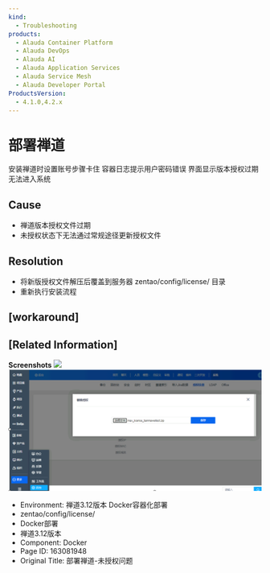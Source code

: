 ```yaml
---
kind:
  - Troubleshooting
products:
  - Alauda Container Platform
  - Alauda DevOps
  - Alauda AI
  - Alauda Application Services
  - Alauda Service Mesh
  - Alauda Developer Portal
ProductsVersion:
  - 4.1.0,4.2.x
---
```

<!-- A type of document that involves encountering a fault, diagnosing it, performing root cause analysis, and providing solutions. -->

# 部署禅道

安装禅道时设置账号步骤卡住 容器日志提示用户密码错误 界面显示版本授权过期无法进入系统

## Cause
- 禅道版本授权文件过期
- 未授权状态下无法通过常规途径更新授权文件

## Resolution
- 将新版授权文件解压后覆盖到服务器 zentao/config/license/ 目录
- 重新执行安装流程

## [workaround]

## [Related Information]
**Screenshots**
![](assets/bu-shu-shan-dao-wei-shou-quan-wen-ti/%E4%BC%81%E4%B8%9A%E5%BE%AE%E4%BF%A1%E6%88%AA%E5%9B%BE_16933910064611.png)
![](assets/bu-shu-shan-dao-wei-shou-quan-wen-ti/image-2023-9-27_14-47-15.png)
- Environment: 禅道3.12版本 Docker容器化部署
- zentao/config/license/
- Docker部署
- 禅道3.12版本
- Component: Docker
- Page ID: 163081948
- Original Title: 部署禅道-未授权问题
